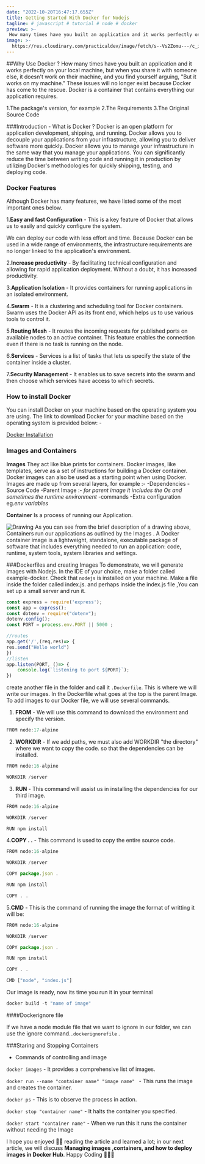 ```yaml
---
date: "2022-10-20T16:47:17.655Z"
title: Getting Started With Docker for Nodejs
tagline: # javascript # tutorial # node # docker
preview: >-
 How many times have you built an application and it works perfectly on your local machine, but when you share it with someone else, it doesn't work on their machine, and you find yourself arguing, "But it works on my machine."
image: >-
  https://res.cloudinary.com/practicaldev/image/fetch/s--Vs2Zomu---/c_imagga_scale,f_auto,fl_progressive,h_420,q_auto,w_1000/https://dev-to-uploads.s3.amazonaws.com/uploads/articles/c8erz6sztgw7s5pzqjta.png
---
```


##Why Use Docker ?
How many times have you built an application and it works perfectly on your local machine, but when you share it with someone else, it doesn't work on their machine, and you find yourself arguing, "But it works on my machine."
These issues will no longer exist because Docker has come to the rescue.
Docker is a container that contains everything our application requires.

1.The package's version, for example
2.The Requirements
3.The Original Source Code

###Introduction - What is Docker ? 
Docker is an open platform for application development, shipping, and running. Docker allows you to decouple your applications from your infrastructure, allowing you to deliver software more quickly. Docker allows you to manage your infrastructure in the same way that you manage your applications. You can significantly reduce the time between writing code and running it in production by utilizing Docker's methodologies for quickly shipping, testing, and deploying code.

### Docker Features 
Although Docker has many features, we have listed some of the most important ones below.

1.**Easy and fast Configuration** - This is a key feature of Docker that allows us to easily and quickly configure the system.

We can deploy our code with less effort and time. Because Docker can be used in a wide range of environments, the infrastructure requirements are no longer linked to the application's environment.

2.**Increase productivity** - By facilitating technical configuration and allowing for rapid application deployment. Without a doubt, it has increased productivity.

3.**Application Isolation** - It provides containers for running applications in an isolated environment.

4.**Swarm** - It is a clustering and scheduling tool for Docker containers. Swarm uses the Docker API as its front end, which helps us to use various tools to control it.

5.**Routing Mesh** - It routes the incoming requests for published ports on available nodes to an active container. This feature enables the connection even if there is no task is running on the node.

6.**Services** - Services is a list of tasks that lets us specify the state of the container inside a cluster.

7.**Security Management** - It enables us to save secrets into the swarm and then choose which services have access to which secrets.


### How to install Docker 
You can install Docker on your machine based on the operating system you are using. The link to download Docker for your machine based on the operating system is provided below: -

[Docker Installation](https://docs.docker.com/get-started/)

### Images and Containers 
**Images**
They act like blue prints for containers.
Docker images, like templates, serve as a set of instructions for building a Docker container. Docker images can also be used as a starting point when using Docker.
Images are made up from several layers, for example :-
-Dependencies
-Source Code
-Parent Image :- *for parent image it includes the Os and sometimes the runtime environment*
-commands
-Extra configuration eg.*env variables*

**Container**
Is a process of running our Application.

![Drawing](https://dev-to-uploads.s3.amazonaws.com/uploads/articles/pptoltprbnq3e54tzlv1.png)
As you can see from the brief description of a drawing above,
Containers run our applications as outlined by the Images .
A Docker container image is a lightweight, standalone, executable package of software that includes everything needed to run an application: code, runtime, system tools, system libraries and settings.

###Dockerfiles and creating Images
To demonstrate, we will generate images with Nodejs.
In the IDE of your choice, make a folder called example-docker.
Check that `nodejs` is installed on your machine.
Make a file inside the folder called index.js.
and perhaps inside the index.js file ,You can set up a small server and run it.

```JavaScript
const express = require('express');
const app = express();
const dotenv = require("dotenv");
dotenv.config();
const PORT = process.env.PORT || 5000 ;

//routes
app.get('/',(req,res)=> {
res.send("Hello world")
})
//listen
app.listen(PORT, ()=> {
    console.log(`listening to port ${PORT}`);
})
```
create another file in the folder and call it `.Dockerfile`.
This is where we will write our images.
In the Dockerfile what goes at the top is the parent Image.
To add images to our Docker file, we will use several commands.

1. **FROM** - We will use this command to download the environment and specify the version.

```JavaScript
FROM node:17-alpine
```
2. **WORKDIR** - If we add paths, we must also add WORKDIR "the directory" where we want to copy the code. so that the dependencies can be installed.

```JavaScript
FROM node:16-alpine

WORKDIR /server
```
3. **RUN** -  This command will assist us in installing the dependencies for our third image.

```JavaScript 
FROM node:16-alpine

WORKDIR /server

RUN npm install
```
4.**COPY . .** - This command is used to copy the entire source code.
```JavaScript 
FROM node:16-alpine

WORKDIR /server

COPY package.json .

RUN npm install

COPY . .
```
5.**CMD** - This is the command of running the image
the format of writting it will be:

```JavaScript
FROM node:16-alpine

WORKDIR /server

COPY package.json .

RUN npm install

COPY . .

CMD ["node", "index.js"]
```
Our image is ready, now its time you run it in your terminal

```JavaScript
docker build -t "name of image"
```

####Dockerignore file 

If we have a node module file that we want to ignore in our folder, we can use the ignore command.`.dockerignorefile` .

###Staring and Stopping Containers 
- Commands of controlling and image

`docker images` - It provides a comprehensive list of images.

`docker run --name "container name" "image name" ` - This runs the image and creates the container.

`docker ps` - This is to observe the process in action.

`docker stop "container name"` - It halts the container you specified.

`docker start "container name"` - When we run this it runs the container without needing the Image

I hope you enjoyed 🤗🤗 reading the article and learned a lot; in our next article, we will discuss **Managing images ,containers, and how to deploy images in Docker Hub**. Happy Coding 🎉🎉✨
